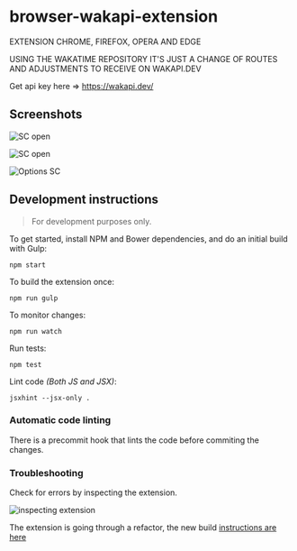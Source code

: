 # browser-wakapi-extension

EXTENSION CHROME, FIREFOX, OPERA AND EDGE

USING THE WAKATIME REPOSITORY
IT'S JUST A CHANGE OF ROUTES AND ADJUSTMENTS TO RECEIVE ON WAKAPI.DEV

Get api key here => https://wakapi.dev/

## Screenshots

![SC open](./screenshots/sc_6-green.png)

![SC open](./screenshots/sc_6-open.png)

![Options SC](./screenshots/sc_8-options.png)

## Development instructions

> For development purposes only.

To get started, install NPM and Bower dependencies, and do an initial build with Gulp:

```
npm start
```

To build the extension once:

```
npm run gulp
```

To monitor changes:

```
npm run watch
```

Run tests:

```
npm test
```

Lint code _(Both JS and JSX)_:

```
jsxhint --jsx-only .
```

### Automatic code linting

There is a precommit hook that lints the code before commiting the changes.

### Troubleshooting

Check for errors by inspecting the extension.

![inspecting extension](./screenshots/wakatime-chrome-debug.gif)

The extension is going through a refactor, the new build [instructions are here](./DEVELOPMENT.md)
